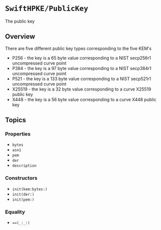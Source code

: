 # ``SwiftHPKE/PublicKey``

The public key

## Overview

There are five different public key types corresponding to the five KEM's

* P256 - the key is a 65 byte value corresponding to a NIST secp256r1 uncompressed curve point
* P384 - the key is a 97 byte value corresponding to a NIST secp384r1 uncompressed curve point
* P521 - the key is a 133 byte value corresponding to a NIST secp521r1 uncompressed curve point
* X25519 - the key is a 32 byte value corresponding to a curve X25519 public key
* X448 - the key is a 56 byte value corresponding to a curve X448 public key

## Topics

### Properties

- ``bytes``
- ``asn1``
- ``pem``
- ``der``
- ``description``

### Constructors

- ``init(kem:bytes:)``
- ``init(der:)``
- ``init(pem:)``

### Equality

- ``==(_:_:)``

